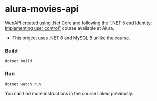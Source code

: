 # alura-movies-api

WebAPI created using .Net Core and following the [".NET 5 and Identity: implementing user control"](https://cursos.alura.com.br/course/net-5-identity-controle-usuario) course available at Alura.

- This project uses .NET 6 and MySQL 8 unlike the course.

### Build

`dotnet build`

### Run

`dotnet watch run`

You can find more instructions in the course linked previously.
